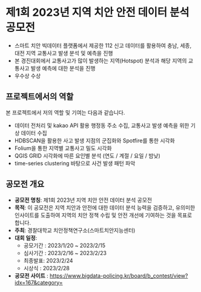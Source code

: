 # 제1회 2023년 지역 치안 안전 데이터 분석 공모전
  - 스마트 치안 빅데이터 플랫폼에서 제공한 112 신고 데이터를 활용하여 충남, 세종, 대전 지역 교통사고 발생 분석 및 예측을 진행
  - 본 경진대회에서 교통사고가 많이 발생하는 지역(Hotspot) 분석과 해당 지역의 교통사고 발생 예측에 대한 분석을 진행
  - 우수상 수상

## 프로젝트에서의 역할
본 프로젝트에서 저의 역할 및 기여는 다음과 같습니다.
  - 데이터 전처리 및 kakao API 활용 행정동 주소 수집, 교통사고 발생 예측을 위한 기상 데이터 수집
  - HDBSCAN을 활용한 사고 발생 지점의 군집화와 Spotfire를 통한 시각화
  - Folium을 통한 지역별 교통사고 밀도 시각화
  - QGIS GRID 시각화에 따른 요인별 분석 (연도 / 계절 / 요일 / 밤낮)
  - time-series clustering 바탕으로 사건 발생 패턴 파악


## 공모전 개요
  - <b>공모전 명칭</b>: 제1회 2023년 지역 치안 안전 데이터 분석 공모전
  - <b>목적</b>: 이 공모전은 지역 치안과 안전에 대한 데이터 분석 능력을 검증하고, 유의미한 인사이트를 도출하여 지역의 치안 정책 수립 및 안전 개선에 기여하는 것을 목표로 합니다.
  - <b>주최</b>: 경찰대학교 치안정책연구소(스마트치안지능센터)
  - <b>대회 일정</b>:
    - 공모기간 : 2023/1/20 ~ 2023/2/15
    - 심사기간 : 2023/2/16 ~ 2023/2/23
    - 최종발표:  2023/2/24
    - 시상식 : 2023/2/28
  - <b>공모전 사이트</b> : https://www.bigdata-policing.kr/board/b_contest/view?idx=167&category=
